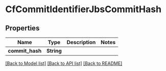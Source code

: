 # CfCommitIdentifierJbsCommitHash

## Properties

Name | Type | Description | Notes
------------ | ------------- | ------------- | -------------
**commit_hash** | **String** |  | 

[[Back to Model list]](../README.md#documentation-for-models) [[Back to API list]](../README.md#documentation-for-api-endpoints) [[Back to README]](../README.md)


